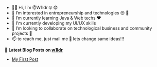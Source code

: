 - 👋🏿 Hi, I’m @W1ldr 🤓 😎
- 👀 I’m interested in entrepreneurship and technologies 😍 🥰
- 🌱 I’m currently learning Java & Web techs ❤️
- 🎈 I'm currently developing my UI/UX skills 
- 💞️ I’m looking to collaborate on technological business and community projects 🤠
- 📫 to reach me, just mail me 👋 lets change same ideas!!! 


📕 **Latest Blog Posts on [w1ldr](https://w1ldr.github.io/)**
<!-- BLOG-POST-LIST:START -->
- [My First Post](https://w1ldr.github.io/posts/my-first-post/)
<!-- BLOG-POST-LIST:END -->


<!---
W1ldr/W1ldr is a ✨ special ✨ repository because its `README.md` (this file) appears on your GitHub profile.
You can click the Preview link to take a look at your changes.
--->
